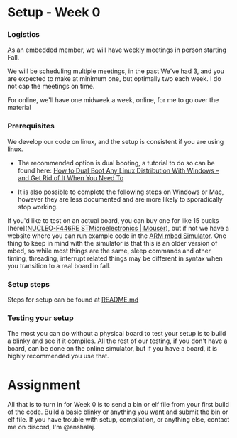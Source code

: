 # Setup - Week 0

### Logistics

As an embedded member, we will have weekly meetings in person starting Fall. 

We will be scheduling multiple meetings, in the past We've had 3, and you are expected to make at minimum one, but optimally two each week. I do not cap the meetings on time.

For online, we'll have one midweek a week, online, for me to go over the material 

### Prerequisites

We develop our code on linux, and the setup is consistent if you are using linux. 

- The recommended option is dual booting, a tutorial to do so can be found here:
  [How to Dual Boot Any Linux Distribution With Windows – and Get Rid of It When You Need To](https://www.freecodecamp.org/news/how-to-dual-boot-any-linux-distribution-with-windows/)

- It is also possible to complete the following steps on Windows or Mac, however they are less documented and are more likely to sporadically stop working. 

If you'd like to test on an actual board, you can buy one for like 15 bucks [here]([NUCLEO-F446RE STMicroelectronics | Mouser](https://www.mouser.com/ProductDetail/STMicroelectronics/NUCLEO-F446RE?qs=PRtH0mD6DWYnuBoPSlbRCA%3D%3D)), but if not we have a website where you can run example code in the [ARM mbed Simulator](http://195.130.59.221/). One thing to keep in mind with the simulator is that this is an older version of mbed, so while most things are the same, sleep commands and other timing, threading, interrupt related things may be different in syntax when you transition to a real board in fall.

### Setup steps

Steps for setup can be found at [README.md](../README.md)

### Testing your setup

The most you can do without a physical board to test your setup is to build a blinky and see if it compiles. All the rest of our testing, if you don't have a board, can be done on the online simulator, but if you have a board, it is highly recommended you use that.

# Assignment

All that is to turn in for Week 0 is to send a bin or elf file from your first build of the code.  Build a basic blinky or anything you want and submit the bin or elf file. If you have trouble with setup, compilation, or anything else, contact me on discord, I'm @anshalaj.

